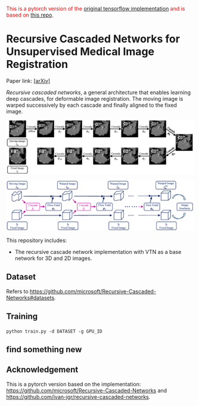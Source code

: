 <span style="color:red"> This is a pytorch version of the [original tensorflow implementation](https://github.com/microsoft/Recursive-Cascaded-Networks) and is based on [this repo](https://github.com/ivan-jgr/recursive-cascaded-networks). </span>

# Recursive Cascaded Networks for Unsupervised Medical Image Registration

Paper link: [[arXiv]](https://arxiv.org/pdf/1907.12353)


*Recursive cascaded networks*, a general architecture that enables learning deep cascades, for deformable image registration. The moving image is warped successively by each cascade and finally aligned to the fixed image.

![cascade_example](./images/cascade_example.png)

![cascade_architecture](./images/cascade_architecture.png)

This repository includes:

* The recursive cascade network implementation with VTN as a base network for 3D and 2D images.

## Dataset

Refers to https://github.com/microsoft/Recursive-Cascaded-Networks#datasets.

## Training

`python train.py -d DATASET -g GPU_ID`

## find something new



## Acknowledgement

This is a pytorch version based on the implementation: https://github.com/microsoft/Recursive-Cascaded-Networks and https://github.com/ivan-jgr/recursive-cascaded-networks.

